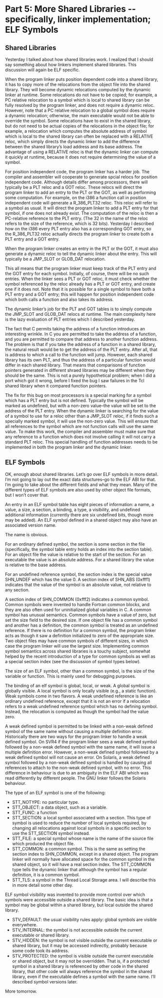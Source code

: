 # Part 5: More Shared Libraries -- specifically, linker implementation; ELF Symbols

## Shared Libraries

Yesterday I talked about how shared libraries work. I realized that I should say something about how linkers implement shared libraries. This discussion will again be ELF specific.

When the program linker puts position dependent code into a shared library, it has to copy more of the relocations from the object file into the shared library. They will become dynamic relocations computed by the dynamic linker at runtime. Some relocations do not have to be copied; for example, a PC relative relocation to a symbol which is local to shared library can be fully resolved by the program linker, and does not require a dynamic reloc. However, note that a PC relative relocation to a global symbol does require a dynamic relocation; otherwise, the main executable would not be able to override the symbol. Some relocations have to exist in the shared library, but do not need to be actual copies of the relocations in the object file; for example, a relocation which computes the absolute address of symbol which is local to the shared library can often be replaced with a RELATIVE reloc, which simply directs the dynamic linker to add the difference between the shared library’s load address and its base address. The advantage of using a RELATIVE reloc is that the dynamic linker can compute it quickly at runtime, because it does not require determining the value of a symbol.

For position independent code, the program linker has a harder job. The compiler and assembler will cooperate to generate spcial relocs for position independent code. Although details differ among processors, there will typically be a PLT reloc and a GOT reloc. These relocs will direct the program linker to add an entry to the PLT or the GOT, as well as performing some computation. For example, on the i386 a function call in position independent code will generate a R\_386\_PLT32 reloc. This reloc will refer to a symbol as usual. It will direct the program linker to add a PLT entry for that symbol, if one does not already exist. The computation of the reloc is then a PC-relative reference to the PLT entry. (The 32 in the name of the reloc refers to the size of the reference, which is 32 bits). Yesterday I described how on the i386 every PLT entry also has a corresponding GOT entry, so the R\_386\_PLT32 reloc actually directs the program linker to create both a PLT entry and a GOT entry.

When the program linker creates an entry in the PLT or the GOT, it must also generate a dynamic reloc to tell the dynamic linker about the entry. This will typically be a JMP\_SLOT or GLOB\_DAT relocation.

This all means that the program linker must keep track of the PLT entry and the GOT entry for each symbol. Initially, of course, there will be no such entries. When the linker sees a PLT or GOT reloc, it must check whether the symbol referenced by the reloc already has a PLT or GOT entry, and create one if it does not. Note that it is possible for a single symbol to have both a PLT entry and a GOT entry; this will happen for position independent code which both calls a function and also takes its address.

The dynamic linker’s job for the PLT and GOT tables is to simply compute the JMP\_SLOT and GLOB\_DAT relocs at runtime. The main complexity here is the lazy evaluation of PLT entries which I described yesterday.

The fact that C permits taking the address of a function introduces an interesting wrinkle. In C you are permitted to take the address of a function, and you are permitted to compare that address to another function address. The problem is that if you take the address of a function in a shared library, the natural result would be to get the address of the PLT entry. After all, that is address to which a call to the function will jump. However, each shared library has its own PLT, and thus the address of a particular function would differ in each shared library. That means that comparisons of function pointers generated in different shraed libraries may be different when they should be the same. This is not a purely hypothetical problem; when I did a port which got it wrong, before I fixed the bug I saw failures in the Tcl shared library when it compared function pointers.

The fix for this bug on most processors is a special marking for a symbol which has a PLT entry but is not defined. Typically the symbol will be marked as undefined, but with a non-zero value–the value will be set to the address of the PLT entry. When the dynamic linker is searching for the value of a symbol to use for a reloc other than a JMP\_SLOT reloc, if it finds such a specially marked symbol, it will use the non-zero value. This will ensure that all references to the symbol which are not function calls will use the same value. To make this work, the compiler and assembler must make sure that any reference to a function which does not involve calling it will not carry a standard PLT reloc. This special handling of function addresses needs to be implemented in both the program linker and the dynamic linker.

## ELF Symbols

OK, enough about shared libraries. Let’s go over ELF symbols in more detail. I’m not going to lay out the exact data structures–go to the ELF ABI for that. I’m going to take about the different fields and what they mean. Many of the different types of ELF symbols are also used by other object file formats, but I won’t cover that.

An entry in an ELF symbol table has eight pieces of information: a name, a value, a size, a section, a binding, a type, a visibility, and undefined additional information (currently there are six undefined bits, though more may be added). An ELF symbol defined in a shared object may also have an associated version name.

The name is obvious.

For an ordinary defined symbol, the section is some section in the file (specifically, the symbol table entry holds an index into the section table). For an object file the value is relative to the start of the section. For an executable the value is an absolute address. For a shared library the value is relative to the base address.

For an undefined reference symbol, the section index is the special value SHN\_UNDEF which has the value 0. A section index of SHN\_ABS (0xfff1) indicates that the value of the symbol is an absolute value, not relative to any section.

A section index of SHN\_COMMON (0xfff2) indicates a common symbol. Common symbols were invented to handle Fortran common blocks, and they are also often used for uninitialized global variables in C. A common symbol has unusual semantics. Common symbols have a value of zero, but set the size field to the desired size. If one object file has a common symbol and another has a definition, the common symbol is treated as an undefined reference. If there is no definition for a common symbol, the program linker acts as though it saw a definition initialized to zero of the appropriate size. Two object files may have common symbols of different sizes, in which case the program linker will use the largest size. Implementing common symbol semantics across shared libraries is a touchy subject, somewhat helped by the recent introduction of a type for common symbols as well as a special section index (see the discussion of symbol types below).

The size of an ELF symbol, other than a common symbol, is the size of the variable or function. This is mainly used for debugging purposes.

The binding of an elf symbol is global, local, or weak. A global symbol is globally visible. A local symbol is only locally visible (e.g., a static function). Weak symbols come in two flavors. A weak undefined reference is like an ordinary undefined reference, except that it is not an error if a relocation refers to a weak undefined reference symbol which has no defining symbol. Instead, the relocation is computed as though the symbol had the value zero.

A weak defined symbol is permitted to be linked with a non-weak defined symbol of the same name without causing a multiple definition error. Historically there are two ways for the program linker to handle a weak defined symbol. On SVR4 if the program linker sees a weak defined symbol followed by a non-weak defined symbol with the same name, it will issue a multiple definition error. However, a non-weak defined symbol followed by a weak defined symbol will not cause an error. On Solaris, a weak defined symbol followed by a non-weak defined symbol is handled by causing all references to attach to the non-weak defined symbol, with no error. This difference in behaviour is due to an ambiguity in the ELF ABI which was read differently by different people. The GNU linker follows the Solaris behaviour.

The type of an ELF symbol is one of the following:

* STT\_NOTYPE: no particular type.
* STT\_OBJECT: a data object, such as a variable.
* STT\_FUNC: a function
* STT\_SECTION: a local symbol associated with a section. This type of symbol is used to reduce the number of local symbols required, by changing all relocations against local symbols in a specific section to use the STT\_SECTION symbol instead.
* STT\_FILE: a special symbol whose name is the name of the source file which produced the object file.
* STT\_COMMON: a common symbol. This is the same as setting the section index to SHN\_COMMON, except in a shared object. The program linker will normally have allocated space for the common symbol in the shared object, so it will have a real section index. The STT\_COMMON type tells the dynamic linker that although the symbol has a regular definition, it is a common symbol.
* STT\_TLS: a symbol in the Thread Local Storage area. I will describe this in more detail some other day.

ELF symbol visibility was invented to provide more control over which symbols were accessible outside a shared library. The basic idea is that a symbol may be global within a shared library, but local outside the shared library.

* STV\_DEFAULT: the usual visibility rules apply: global symbols are visible everywhere.
* STV\_INTERNAL: the symbol is not accessible outside the current executable or shared library.
* STV\_HIDDEN: the symbol is not visible outside the current executable or shared library, but it may be accessed indirectly, probably because some code took its address.
* STV\_PROTECTED: the symbol is visible outside the current executable or shared object, but it may not be overridden. That is, if a protected symbol in a shared library is referenced by other code in the shared library, that other code will always reference the symbol in the shared library, even if the executable defines a symbol with the same name. I’ll described symbol versions later.

More tomorrow.

